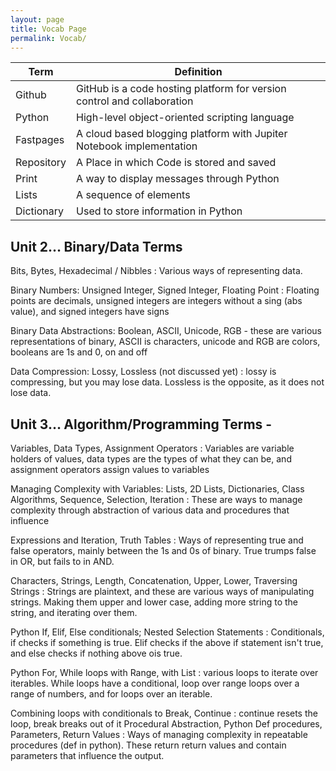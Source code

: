 ```yaml
---
layout: page
title: Vocab Page
permalink: Vocab/
---
```


| Term       | Definition                                                               |
|------------|--------------------------------------------------------------------------|
| Github     | GitHub is a code hosting platform for   version control and collaboration|
| Python     | High-level object-oriented scripting language                            |
| Fastpages  | A cloud based blogging platform with Jupiter Notebook implementation     |
| Repository | A Place in which Code is stored and saved                                |
| Print      | A way to display messages through Python                                 |
| Lists      | A sequence of elements                                                   |
| Dictionary | Used to store information in Python                                      |



Unit 2… Binary/Data Terms
---------------
Bits, Bytes, Hexadecimal / Nibbles : Various ways of representing data.

Binary Numbers: Unsigned Integer, Signed Integer, Floating Point : Floating points are decimals, unsigned integers are integers without a sing (abs value), and signed integers have signs

Binary Data Abstractions: Boolean, ASCII, Unicode, RGB - these are various representations of binary, ASCII is characters, unicode and RGB are colors, booleans are 1s and 0, on and off

Data Compression: Lossy, Lossless (not discussed yet) : lossy is compressing, but you may lose data. Lossless is the opposite, as it does not lose data.

Unit 3… Algorithm/Programming Terms - 
---------------

Variables, Data Types, Assignment Operators : Variables are variable holders of values, data types are the types of what they can be, and assignment operators assign values to variables

Managing Complexity with Variables:  Lists, 2D Lists, Dictionaries, Class
Algorithms, Sequence, Selection, Iteration : These are ways to manage complexity through abstraction of various data and procedures that influence 

Expressions and Iteration, Truth Tables : Ways of representing true and false operators, mainly between the 1s and 0s of binary. True trumps false in OR, but fails to in AND.

Characters, Strings, Length, Concatenation, Upper, Lower, Traversing Strings : Strings are plaintext, and these are various ways of manipulating strings. Making them upper and lower case, adding more string to the string, and iterating over them.

Python If, Elif, Else conditionals; Nested Selection Statements : Conditionals, if checks if something is true. Elif checks if the above if statement isn't true, and else checks if nothing above ois true.

Python For, While loops with Range, with List : various loops to iterate over iterables. While loops have a conditional, loop over range loops over a range of numbers, and for loops over an iterable.

Combining loops with conditionals to Break, Continue : continue resets the loop, break breaks out of it
Procedural Abstraction, Python Def procedures, Parameters, Return Values : Ways of managing complexity in repeatable procedures (def in python). These return return values and contain parameters that influence the output.